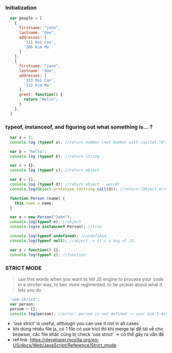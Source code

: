 ### Initialization
  ```javascript
    var people = [
      {
        firstname: "john",
        lastname: "doe",
        addresses: [
          '111 Doi Can',
          '266 Kim Ma'
        ]
      },
      {
        firstname: "jane",
        lastname: "doe",
        addresses: [
          '333 Doi Can',
          '222 Kim Ma'
        ],
        greet: function() {
          return "Hello";
        }
      },      
    ]
  ```

### typeof, instanceof, and figuring out what something is... ?
  ```javascript
    var a = 3;
    console.log (typeof a); //return number (not Number with capital "N")

    var b = "hello";
    console.log (typeof b); //return string

    var c = {};
    console.log (typeof c); //return object

    var d = [];
    console.log (typeof d); //return object - weird!
    console.log(Object.prototype.toString.call(d)); //return [Object arra] -> better!

    function Person (name) {
      this.name = name;
    }

    var e = new Person("John");
    console.log(typeof e); //object
    console.log(e instanceof Person); //true

    console.log(typeof undefined); //undefined
    console.log(typeof null); //object -> it's a bug of JS

    var z = function() {};
    console.log(typeof z); //function
```

### STRICT MODE
> use this words when you want to tell JS engine to process your code in a stricter way, to beo more regimented, to be pickier about what it lets you do

  ```javascript
    'use strict';
    var person;
    persom = {};
    console.log(persom); //error: persom is not defined -> user biết mình đã gõ sai chữ person
  ```
- 'use strict' is useful, although you can use it not in all cases
- khi dùng nhiều file js, có 1 file có use trict thì khi merge lại để tải về cho browser, các file khác cũng bị check 'use strict' -> có thể gây ra vẫn đề
- ref link: https://developer.mozilla.org/en-US/docs/Web/JavaScript/Reference/Strict_mode
